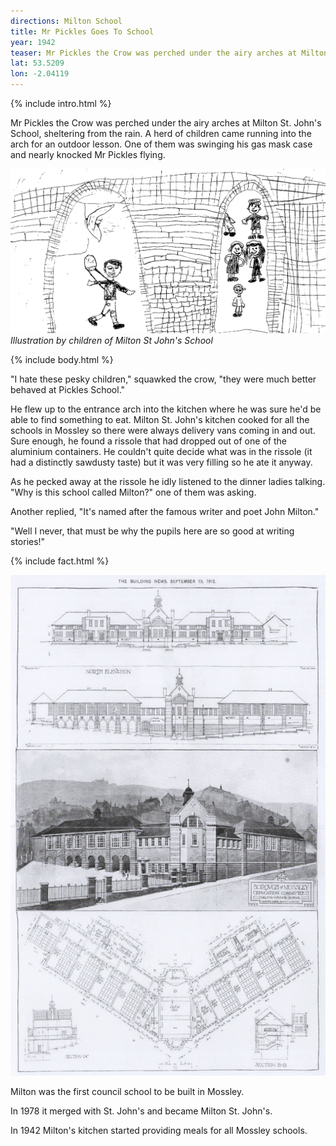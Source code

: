 ```yaml
---
directions: Milton School
title: Mr Pickles Goes To School
year: 1942
teaser: Mr Pickles the Crow was perched under the airy arches at Milton St John's School, sheltering from the rain.
lat: 53.5209
lon: -2.04119
---
```


{% include intro.html %}

Mr Pickles the Crow was perched under the airy arches at Milton St. John's School, sheltering from the rain. A herd of children came running into the arch for an outdoor lesson. One of them was swinging his gas mask case and nearly knocked Mr Pickles flying.

![Illustration by children of Milton St John's School](/images/stops/crow/Trail_Crow_1.png)
_Illustration by children of Milton St John's School_

{% include body.html %}

"I hate these pesky children," squawked the crow, "they were much better behaved at Pickles School."

He flew up to the entrance arch into the kitchen where he was sure he'd be able to find something to eat. Milton St. John's kitchen cooked for all the schools in Mossley so there were always delivery vans coming in and out. Sure enough, he found a rissole that had dropped out of one of the aluminium containers. He couldn't quite decide what was in the rissole (it had a distinctly sawdusty taste) but it was very filling so he ate it anyway.

As he pecked away at the rissole he idly listened to the dinner ladies talking. "Why is this school called Milton?" one of them was asking.

Another replied, "It's named after the famous writer and poet John Milton."

"Well I never, that must be why the pupils here are so good at writing stories!" 

{% include fact.html %}

![Photo of Milton School](/images/stops/crow/Trail_Crow_1b.png)

Milton was the first council school to be built in Mossley.

In 1978 it merged with St. John's and became Milton St. John's.

In 1942 Milton's kitchen started providing meals for all Mossley schools.
